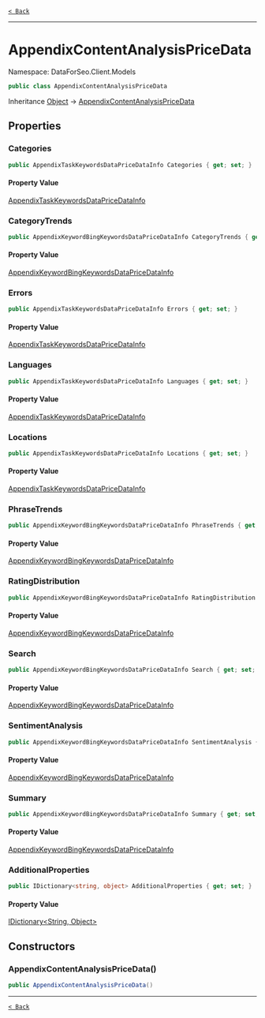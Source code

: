 [`< Back`](./)

---

# AppendixContentAnalysisPriceData

Namespace: DataForSeo.Client.Models

```csharp
public class AppendixContentAnalysisPriceData
```

Inheritance [Object](https://docs.microsoft.com/en-us/dotnet/api/system.object) → [AppendixContentAnalysisPriceData](./dataforseo.client.models.appendixcontentanalysispricedata)

## Properties

### **Categories**

```csharp
public AppendixTaskKeywordsDataPriceDataInfo Categories { get; set; }
```

#### Property Value

[AppendixTaskKeywordsDataPriceDataInfo](./dataforseo.client.models.appendixtaskkeywordsdatapricedatainfo)<br>

### **CategoryTrends**

```csharp
public AppendixKeywordBingKeywordsDataPriceDataInfo CategoryTrends { get; set; }
```

#### Property Value

[AppendixKeywordBingKeywordsDataPriceDataInfo](./dataforseo.client.models.appendixkeywordbingkeywordsdatapricedatainfo)<br>

### **Errors**

```csharp
public AppendixTaskKeywordsDataPriceDataInfo Errors { get; set; }
```

#### Property Value

[AppendixTaskKeywordsDataPriceDataInfo](./dataforseo.client.models.appendixtaskkeywordsdatapricedatainfo)<br>

### **Languages**

```csharp
public AppendixTaskKeywordsDataPriceDataInfo Languages { get; set; }
```

#### Property Value

[AppendixTaskKeywordsDataPriceDataInfo](./dataforseo.client.models.appendixtaskkeywordsdatapricedatainfo)<br>

### **Locations**

```csharp
public AppendixTaskKeywordsDataPriceDataInfo Locations { get; set; }
```

#### Property Value

[AppendixTaskKeywordsDataPriceDataInfo](./dataforseo.client.models.appendixtaskkeywordsdatapricedatainfo)<br>

### **PhraseTrends**

```csharp
public AppendixKeywordBingKeywordsDataPriceDataInfo PhraseTrends { get; set; }
```

#### Property Value

[AppendixKeywordBingKeywordsDataPriceDataInfo](./dataforseo.client.models.appendixkeywordbingkeywordsdatapricedatainfo)<br>

### **RatingDistribution**

```csharp
public AppendixKeywordBingKeywordsDataPriceDataInfo RatingDistribution { get; set; }
```

#### Property Value

[AppendixKeywordBingKeywordsDataPriceDataInfo](./dataforseo.client.models.appendixkeywordbingkeywordsdatapricedatainfo)<br>

### **Search**

```csharp
public AppendixKeywordBingKeywordsDataPriceDataInfo Search { get; set; }
```

#### Property Value

[AppendixKeywordBingKeywordsDataPriceDataInfo](./dataforseo.client.models.appendixkeywordbingkeywordsdatapricedatainfo)<br>

### **SentimentAnalysis**

```csharp
public AppendixKeywordBingKeywordsDataPriceDataInfo SentimentAnalysis { get; set; }
```

#### Property Value

[AppendixKeywordBingKeywordsDataPriceDataInfo](./dataforseo.client.models.appendixkeywordbingkeywordsdatapricedatainfo)<br>

### **Summary**

```csharp
public AppendixKeywordBingKeywordsDataPriceDataInfo Summary { get; set; }
```

#### Property Value

[AppendixKeywordBingKeywordsDataPriceDataInfo](./dataforseo.client.models.appendixkeywordbingkeywordsdatapricedatainfo)<br>

### **AdditionalProperties**

```csharp
public IDictionary<string, object> AdditionalProperties { get; set; }
```

#### Property Value

[IDictionary&lt;String, Object&gt;](https://docs.microsoft.com/en-us/dotnet/api/system.collections.generic.idictionary-2)<br>

## Constructors

### **AppendixContentAnalysisPriceData()**

```csharp
public AppendixContentAnalysisPriceData()
```

---

[`< Back`](./)
